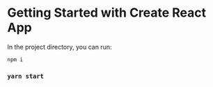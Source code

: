 # Getting Started with Create React App


In the project directory, you can run:

`npm i`
### `yarn start`
